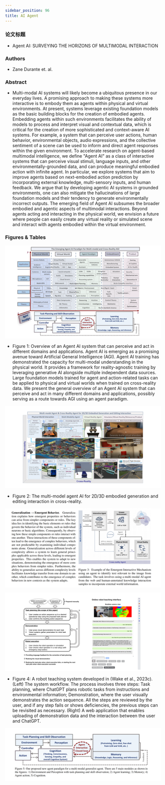```yaml
---
sidebar_position: 96
title: AI Agent
---
```


### 论文标题
* Agent AI: SURVEYING THE HORIZONS OF MULTIMODAL INTERACTION

### Authors
* Zane Durante et. al.

### Abstract
* Multi-modal AI systems will likely become a ubiquitous presence in our everyday lives. A promising approach to making these systems more interactive is to embody them as agents within physical and virtual environments. At present, systems leverage existing foundation models as the basic building blocks for the creation of embodied agents. Embedding agents within such environments facilitates the ability of models to process and interpret visual and contextual data, which is critical for the creation of more sophisticated and context-aware AI systems. For example, a system that can perceive user actions, human behavior, environmental objects, audio expressions, and the collective sentiment of a scene can be used to inform and direct agent responses within the given environment. To accelerate research on agent-based multimodal intelligence, we define "Agent AI" as a class of interactive systems that can perceive visual stimuli, language inputs, and other environmentally-grounded data, and can produce meaningful embodied action with infinite agent. In particular, we explore systems that aim to improve agents based on next-embodied action prediction by incorporating external knowledge, multi-sensory inputs, and human feedback. We argue that by developing agentic AI systems in grounded environments, one can also mitigate the hallucinations of large foundation models and their tendency to generate environmentally incorrect outputs. The emerging field of Agent AI subsumes the broader embodied and agentic aspects of multimodal interactions. Beyond agents acting and interacting in the physical world, we envision a future where people can easily create any virtual reality or simulated scene and interact with agents embodied within the virtual environment.

### Figures & Tables
![](./20240121/fig.1.png)

* Figure 1: Overview of an Agent AI system that can perceive and act in different domains and applications. Agent AI is emerging as a promising avenue toward Artificial General Intelligence (AGI). Agent AI training has demonstrated the capacity for multi-modal understanding in the physical world. It provides a framework for reality-agnostic training by leveraging generative AI alongside multiple independent data sources. Large foundation models trained for agent and action-related tasks can be applied to physical and virtual worlds when trained on cross-reality data. We present the general overview of an Agent AI system that can perceive and act in many different domains and applications, possibly serving as a route towards AGI using an agent paradigm.

![](./20240121/fig.2.png)

* Figure 2: The multi-model agent AI for 2D/3D embodied generation and editing interaction in cross-reality.

![](./20240121/fig.3.png)

![](./20240121/fig.4.png)

* Figure 4: A robot teaching system developed in (Wake et al., 2023c). (Left) The system workflow. The process involves three steps: Task planning, where ChatGPT plans robotic tasks from instructions and environmental information; Demonstration, where the user visually demonstrates the action sequence. All the steps are reviewed by the user, and if any step fails or shows deficiencies, the previous steps can be revisited as necessary. (Right) A web application that enables uploading of demonstration data and the interaction between the user and ChatGPT.

![](./20240121/fig.5.png)